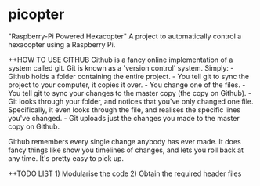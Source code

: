 picopter
========

"Raspberry-Pi Powered Hexacopter"
A project to automatically control a hexacopter using a Raspberry Pi.

++HOW TO USE GITHUB
Github is a fancy online implementation of a system called git. Git is known as a 'version control'
system. Simply:
	- Github holds a folder containing the entire project.
	- You tell git to sync the project to your computer, it copies it over.
	- You change one of the files.
	- You tell git to sync your changes to the master copy (the copy on Github).
	- Git looks through your folder, and notices that you've only changed one file. Specifically,
	  it even looks through the file, and realises the specific lines you've changed.
	- Git uploads just the changes you made to the master copy on Github.
	
Github remembers every single change anybody has ever made. It does fancy things like show you
timelines of changes, and lets you roll back at any time. It's pretty easy to pick up.

++TODO LIST
	1) Modularise the code
	2) Obtain the required header files
